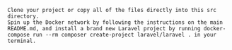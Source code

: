 
    Clone your project or copy all of the files directly into this src directory.
    Spin up the Docker network by following the instructions on the main README.md, and install a brand new Laravel project by running docker-compose run --rm composer create-project laravel/laravel . in your terminal.
